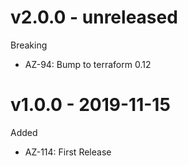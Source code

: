 # v2.0.0 - unreleased

Breaking
  * AZ-94: Bump to terraform 0.12
  
# v1.0.0 - 2019-11-15

Added
  * AZ-114: First Release
